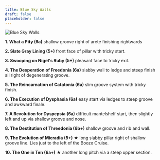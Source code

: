 ```yaml
---
title: Blue Sky Walls
draft: false
placeholder: false
---
```

![Blue Sky Walls](/img/peak/matlock/colehill-mining.jpg "The title shows up when the mouse cursor is over the image.")

**1. What a Pity (6a)** shallow groove right of arete finishing rightwards

**2. Slate Gray Lining (5+)** front face of pillar with tricky start.

**3. Swooping on Nigel's Ruby (5+)** pleasant face to tricky exit.

**4. The Desperation of Freedonia (6a)** slabby wall to ledge and steep finish all right of degenerating groove.

**5. The Reincarnation of Catatonia (6a)** slim groove system with tricky finish.

**6. The Execution of Dysphasia (6a)** easy start via ledges to steep groove and awkward finale.

**7. A Revolution for Dyspepsia (6a)** difficult mantelshelf start, then slightly left and up via shallow groove and nose.

**8. The Destitution of Threedonia (6b+)** shallow groove and rib and wall.

**9. The Evolution of Micradia (5+)** &starf; long slabby pillar right of shallow groove line. Lies just to the left of the Booze Cruise.

**10. The One in Ten (6a+)** &starf; another long pitch via a steep upper section.